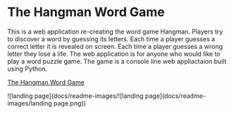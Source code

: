 # The Hangman Word Game

This is a web application re-creating the word game Hangman. Players try to discover a word by guessing its letters. Each time a player guesses a correct letter it is revealed on screen. Each time a player guesses a wrong letter they lose a life. The web application is for anyone who would like to play a word puzzle game. The game is a console line web appliactaion built using Python.

[The Hangman Word Game](https://the-hangman-wordgame.herokuapp.com/)


![landing page](docs/readme-images/![landing page](docs/readme-images/landing page.png))
